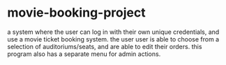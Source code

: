 # movie-booking-project
a system where the user can log in with their own unique credentials, and use a movie ticket booking system. the user user is able to choose from a selection of auditoriums/seats, and are able to edit their orders. this program also has a separate menu for admin actions. 
